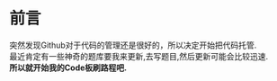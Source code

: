 # 前言  
突然发现Github对于代码的管理还是很好的，所以决定开始把代码托管.  
最近肯定有一些神奇的题库要我来更新,去写题目,然后更新可能会比较迅速.  
**所以就开始我的Code板刷路程吧.**  
